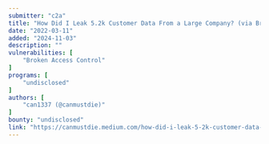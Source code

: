 ```yaml
---
submitter: "c2a"
title: "How Did I Leak 5.2k Customer Data From a Large Company? (via Broken Access Control)"
date: "2022-03-11"
added: "2024-11-03"
description: ""
vulnerabilities: [
    "Broken Access Control"
]
programs: [
    "undisclosed"
]
authors: [
    "can1337 (@canmustdie)"
]
bounty: "undisclosed"
link: "https://canmustdie.medium.com/how-did-i-leak-5-2k-customer-data-from-a-large-company-via-broken-access-control-709eb4027409"
---
```




